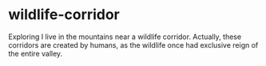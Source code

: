 # wildlife-corridor
Exploring
I live in the mountains near a wildlife corridor. Actually, these corridors are created by humans, as the wildlife once had exclusive reign of the entire valley.
